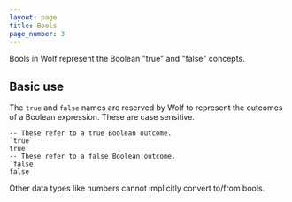 ```yaml
---
layout: page
title: Bools
page_number: 3
---
```


Bools in Wolf represent the Boolean "true" and "false" concepts.

## Basic use

The `true` and `false` names are reserved by Wolf to represent the outcomes of
a Boolean expression. These are case sensitive.

```wolf
-- These refer to a true Boolean outcome.
`true`
true
-- These refer to a false Boolean outcome.
`false`
false
```

Other data types like numbers cannot implicitly convert to/from bools.
